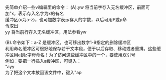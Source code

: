 先简单介绍一些vi编辑里的命令： 
  (A).yw 将当前字存入无名缓冲区，前面可加"x，表示存入名字为x的有名  
缓冲区(x为a-z)，也可加数字表示存入的字数，以后可用P或p命  
令取出  
yy 将当前行存入无名缓冲区，用法参看yw  

   (B).命令如下：a-Z 是缓冲区，也可移出数字1-9指定的删除缓冲区  
利用命名缓冲区可很好地保存若干文本段，便于以后存取、移动或者重排。这些缓冲区用a到z字母命名！为了访问这些缓冲区中的一个，要使用双引号  
例如：要把一行插入a缓冲区，可键入：  
"ayy  
为了把这个文本放回该文件中，键入"ap  
